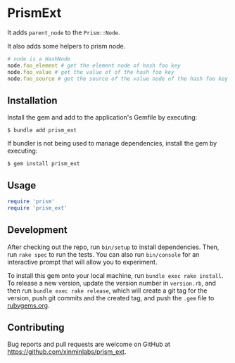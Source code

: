 # PrismExt

It adds `parent_node` to the `Prism::Node`.

It also adds some helpers to prism node.

```ruby
# node is a HashNode
node.foo_element # get the element node of hash foo key
node.foo_value # get the value of of the hash foo key
node.foo_source # get the source of the value node of the hash foo key
```

## Installation

Install the gem and add to the application's Gemfile by executing:

    $ bundle add prism_ext

If bundler is not being used to manage dependencies, install the gem by executing:

    $ gem install prism_ext

## Usage

```ruby
require 'prism'
require 'prism_ext'
```

## Development

After checking out the repo, run `bin/setup` to install dependencies. Then, run `rake spec` to run the tests. You can also run `bin/console` for an interactive prompt that will allow you to experiment.

To install this gem onto your local machine, run `bundle exec rake install`. To release a new version, update the version number in `version.rb`, and then run `bundle exec rake release`, which will create a git tag for the version, push git commits and the created tag, and push the `.gem` file to [rubygems.org](https://rubygems.org).

## Contributing

Bug reports and pull requests are welcome on GitHub at https://github.com/xinminlabs/prism_ext.
